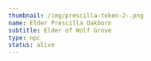 ```yaml
---
thumbnail: /img/prescilla-token-2-.png
name: Elder Prescilla Oakborn
subtitle: Elder of Wolf Grove
type: npc
status: alive
---
```


